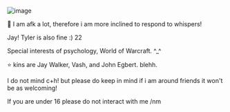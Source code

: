 ![image](https://github.com/CactusEggs/CactusEggs/assets/172105020/c6ec3bce-afbc-46b7-b245-9cc6a22d931d)


🐇
I am afk a lot, therefore i am more inclined to respond to whispers!

Jay! Tyler is also fine :) 22

Special interests of psychology, World of Warcraft. ^_^

⭐ kins are Jay Walker, Vash, and John Egbert. blehh.


I do not mind c+h! but please do keep in mind if i am around friends it won't be as welcoming!

If you are under 16 please do not interact with me /nm



